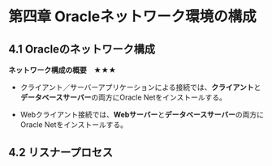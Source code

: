 # 第四章 Oracleネットワーク環境の構成

## 4.1 Oracleのネットワーク構成

**ネットワーク構成の概要　★★★**

+ クライアント／サーバーアプリケーションによる接続では、**クライアント**と**データベースサーバー**の両方にOracle Netをインストールする。

+ Webクライアント接続では、**Webサーバー**と**データベースサーバー**の両方にOracle Netをインストールする。

## 4.2 リスナープロセス
